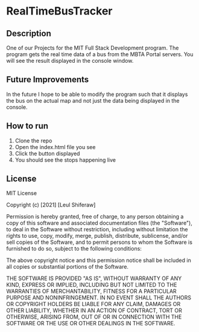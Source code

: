 # RealTimeBusTracker
## Description
One of our Projects for the MIT Full Stack Development program. The program gets the real time data of a bus from the MBTA Portal servers. You will see the result displayed in the console window.

## Future Improvements
In the future I hope to be able to modify the program such that it displays the bus on the actual map and not just the data being displayed in the console.

## How to run
1. Clone the repo
2. Open the index.html file you see
3. Click the button displayed
4. You should see the stops happening live

## License

MIT License

Copyright (c) [2021] [Leul Shiferaw]

Permission is hereby granted, free of charge, to any person obtaining a copy
of this software and associated documentation files (the "Software"), to deal
in the Software without restriction, including without limitation the rights
to use, copy, modify, merge, publish, distribute, sublicense, and/or sell
copies of the Software, and to permit persons to whom the Software is
furnished to do so, subject to the following conditions:

The above copyright notice and this permission notice shall be included in all
copies or substantial portions of the Software.

THE SOFTWARE IS PROVIDED "AS IS", WITHOUT WARRANTY OF ANY KIND, EXPRESS OR
IMPLIED, INCLUDING BUT NOT LIMITED TO THE WARRANTIES OF MERCHANTABILITY,
FITNESS FOR A PARTICULAR PURPOSE AND NONINFRINGEMENT. IN NO EVENT SHALL THE
AUTHORS OR COPYRIGHT HOLDERS BE LIABLE FOR ANY CLAIM, DAMAGES OR OTHER
LIABILITY, WHETHER IN AN ACTION OF CONTRACT, TORT OR OTHERWISE, ARISING FROM,
OUT OF OR IN CONNECTION WITH THE SOFTWARE OR THE USE OR OTHER DEALINGS IN THE
SOFTWARE.
